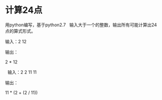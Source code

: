# 计算24点
用python编写，基于python2.7
 
输入大于一个的整数，输出所有可能计算出24点的算式形式。

输入：2 12

输出：

2 * 12

 
输入：2 2 11 11

输出：

11 * (2 + (2 / 11))
